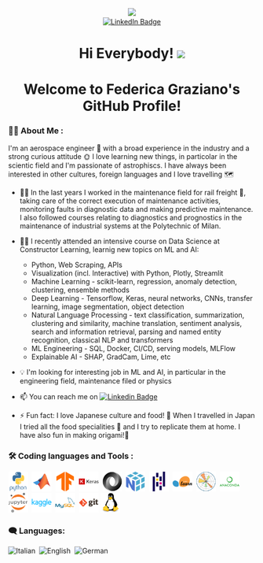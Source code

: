 <div id="header" align="center">
  <img src="https://media.giphy.com/media/v1.Y2lkPTc5MGI3NjExZTk3b3BobDZ4enhpdjN2cW92N28wMzV5ZmlibjFwbGk5ZHludDkzZiZlcD12MV9pbnRlcm5hbF9naWZfYnlfaWQmY3Q9Zw/CRUeELrgxrOAGPDwR3/giphy.gif" width="150"/>
</div>

<div id="badges" align="center">
  <a href="www.linkedin.com/in/federica-graziano-b2054b18a">
    <img src="https://img.shields.io/badge/LinkedIn-blue?style=for-the-badge&logo=linkedin&logoColor=white" alt="LinkedIn Badge"/>
  </a>
</div>

<h1 align="center">
  Hi Everybody!
  <img src="https://media.giphy.com/media/hvRJCLFzcasrR4ia7z/giphy.gif" width="15px"/>
</h1>

<!--
<div align="center">
  <img src="https://drive.google.com/uc?export=view&id=1U4zPEsscQYwFvQ0yXxFDy9_Luide8EGP" width="500" height="300"/>
</div>
-->

<h1 align="center">
 Welcome to Federica Graziano's GitHub Profile!
</h1>



### :woman_technologist: About Me :
I'm an aerospace engineer 🚀 with a broad experience in the industry and a strong curious attitude 🌞
I love learning new things, in particolar in the scientic field and I'm passionate of astrophiscs. I have always been interested in other cultures, foreign languages and I love travelling 🗺️

- 👩‍💼 In the last years I worked in the maintenance field for rail freight 🚆, taking care of the correct execution of maintenance activities, monitoring faults in diagnostic data and making predictive maintenance. I also followed courses relating to diagnostics and prognostics in the maintenance of industrial systems at the Polytechnic of Milan.

- 👩‍🎓 I recently attended an intensive course on Data Science at Constructor Learning, learnig new topics on ML and AI:
  - Python, Web Scraping, APIs
  - Visualization (incl. Interactive) with Python, Plotly, Streamlit
  - Machine Learning - scikit-learn, regression, anomaly detection, clustering, ensemble methods
  - Deep Learning - Tensorflow, Keras, neural networks, CNNs, transfer learning, image segmentation, object detection
  - Natural Language Processing - text classification, summarization, clustering and similarity, machine translation, sentiment analysis, search and information retrieval, parsing and named entity recognition, classical NLP and transformers
  - ML Engineering - SQL, Docker, CI/CD, serving models, MLFlow
  - Explainable AI - SHAP, GradCam, Lime, etc

- 💡 I'm looking for interesting job in ML and AI, in particular in the engineering field, maintenance filed or physics
  
- 📫 You can reach me on [![Linkedin Badge](https://img.shields.io/badge/LinkedIn-blue?style=flat&logo=Linkedin&logoColor=white)](www.linkedin.com/in/federica-graziano-b2054b18a)
  
- ⚡ Fun fact: I love Japanese culture and food! 🗾 When I travelled in Japan I tried all the food specialities 🍜 and I try to replicate them at home. I have also fun in making origami!💮


### :hammer_and_wrench: Coding languages and Tools :
<div>
  <img src="https://github.com/devicons/devicon/blob/master/icons/python/python-original-wordmark.svg" title="Python" alt="Python" width="40" height="40"/>&nbsp;
  <img src="https://github.com/devicons/devicon/blob/master/icons/matlab/matlab-original.svg" title="Matlab" alt="Matlab" width="40" height="40"/>&nbsp;
   <img src="https://github.com/devicons/devicon/blob/master/icons/tensorflow/tensorflow-original.svg" title="Tensorflow" alt="Tensorflow" width="40" height="40"/>&nbsp;
  <img src="https://github.com/devicons/devicon/blob/master/icons/keras/keras-original-wordmark.svg" title="Keras" alt="Keras" width="40" height="40"/>&nbsp;
  <img src="https://github.com/devicons/devicon/blob/master/icons/json/json-original.svg" title="Json" alt="Json" width="40" height="40"/>&nbsp;
  <img src="https://github.com/devicons/devicon/blob/master/icons/numpy/numpy-original.svg" title="Numpy" alt="Numpy" width="40" height="40"/>&nbsp;
  <img src="https://github.com/devicons/devicon/blob/master/icons/pandas/pandas-original.svg" title="Pandas" alt="Pandas" width="40" height="40"/>&nbsp;
  <img src="https://github.com/devicons/devicon/blob/master/icons/scikitlearn/scikitlearn-original.svg" title="Scikitlearn" alt="Scikitlearn" width="40" height="40"/>&nbsp;
  <img src="https://github.com/devicons/devicon/blob/master/icons/matplotlib/matplotlib-original.svg" title="Matplotlib" alt="Matplotlib" width="40" height="40"/>&nbsp;
  <img src="https://github.com/devicons/devicon/blob/master/icons/anaconda/anaconda-original-wordmark.svg" title="Anaconda" alt="Anaconda" width="40" height="40"/>&nbsp;
  <img src="https://github.com/devicons/devicon/blob/master/icons/jupyter/jupyter-original-wordmark.svg" title="Jupyter" alt="Jupyter" width="40" height="40"/>&nbsp;
  <img src="https://github.com/devicons/devicon/blob/master/icons/kaggle/kaggle-original-wordmark.svg" title="Kaggle" alt="Kaggle" width="40" height="40"/>&nbsp;
  <img src="https://github.com/devicons/devicon/blob/master/icons/mysql/mysql-original-wordmark.svg" title="MySQL"  alt="MySQL" width="40" height="40"/>&nbsp;
  <img src="https://github.com/devicons/devicon/blob/master/icons/git/git-original-wordmark.svg" title="Git" **alt="Git" width="40" height="40"/>
  <img src="https://github.com/devicons/devicon/blob/master/icons/linux/linux-original.svg" title="Linux" **alt="Linux" width="40" height="40"/>
</div>

### 🗨️ Languages:
<img alt="Italian" title="Italian" src="https://unpkg.com/language-icons/icons/it.svg" width="40" height="40">&nbsp;
<img alt="English" title="English" src="https://unpkg.com/language-icons/icons/en.svg" width="40" height="40">&nbsp;
<img alt="German" title="German" src="https://unpkg.com/language-icons/icons/de.svg" width="40" height="40">

<!--
**FedericaGraziano/FedericaGraziano** is a ✨ _special_ ✨ repository because its `README.md` (this file) appears on your GitHub profile.

Here are some ideas to get you started:

- 🔭 I’m currently working on ...
- 🌱 I’m currently learning ...
- 👯 I’m looking to collaborate on ...
- 🤔 I’m looking for help with ...
- 💬 Ask me about ...
- 📫 How to reach me: ...
- 😄 Pronouns: ...
- ⚡ Fun fact: ...
-->
